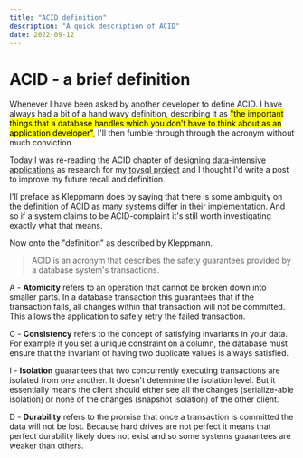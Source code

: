 ```yaml
---
title: "ACID definition"
description: "A quick description of ACID"
date: 2022-09-12
---
```


# ACID - a brief definition

Whenever I have been asked by another developer to define ACID. I have always had a bit of a hand wavy definition, describing it as <mark>"the important things that a database handles which you don't have to think about as an application developer"</mark>, I'll then fumble through through the acronym without much conviction. 

Today I was re-reading the ACID chapter of [designing data-intensive applications](https://www.amazon.com/Designing-Data-Intensive-Applications-Reliable-Maintainable/dp/1449373321) as research for my [toysql project](https://github.com/craigmulligan/toysql) and I thought I'd write a post to improve my future recall and definition.

I'll preface as Kleppmann does by saying that there is some ambiguity on the definition of ACID as many systems differ in their implementation. And so if a system claims to be ACID-complaint it's still worth investigating exactly what that means.

Now onto the "definition" as described by Kleppmann. 

> ACID is an acronym that describes the safety guarantees provided by a database system's transactions.

A - **Atomicity** refers to an operation that cannot be broken down into smaller parts. In a database transaction this guarantees that if the transaction fails, all changes within that transaction will not be committed. This allows the application to safely retry the failed transaction. 

C - **Consistency** refers to the concept of satisfying invariants in your data. For example if you set a unique constraint on a column, the database must ensure that the invariant of having two duplicate values is always satisfied.

I - **Isolation** guarantees that two concurrently executing transactions are isolated from one another. It doesn't determine the isolation level. But it essentially means the client should either see all the changes (serialize-able isolation) or none of the changes (snapshot isolation) of the other client.

D - **Durability** refers to the promise that once a transaction is committed the data will not be lost. Because hard drives are not perfect it means that perfect durability likely does not exist and so some systems guarantees are weaker than others.
